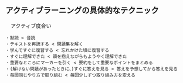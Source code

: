 ## アクティブラーニングの具体的なテクニック
　アクティブ度合い
```
・黙読 < 音読
・テキストを再読する < 問題集を解く
・学んですぐに復習する < 忘れかけた頃に復習する
・すぐに理解できた < 頭を抱えながらもようやく理解できた
・重要なところにマーカーを引く < 要約をして重要なポイントをまとめる
・(解けない問題があったときに、)すぐに答えを見る < 答えを予想してから答えを見る
・毎回同じやり方で取り組む < 毎回少しずつ取り組み方を変える
```
